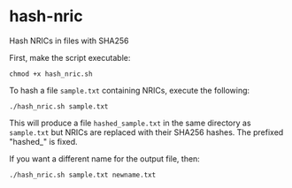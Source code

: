 # hash-nric
Hash NRICs in files with SHA256

First, make the  script executable:
```
chmod +x hash_nric.sh
```

To hash a file `sample.txt` containing NRICs, execute the following:
```
./hash_nric.sh sample.txt
```
This will produce a file `hashed_sample.txt` in the same directory as `sample.txt` but NRICs are replaced with their SHA256 hashes. The prefixed "hashed_" is fixed.

If you want a different name for the output file, then:
```
./hash_nric.sh sample.txt newname.txt
```
